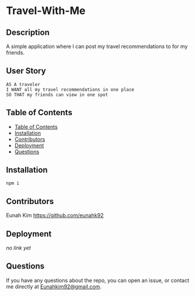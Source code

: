 # Travel-With-Me

## Description 
A simple application where I can post my travel recommendations to for my friends.

## User Story
```
AS A traveler 
I WANT all my travel recommendations in one place 
SO THAT my friends can view in one spot
```
## Table of Contents

  - [Table of Contents](#table-of-contents)
  - [Installation](#installation)
  - [Contributors](#contributors)
  - [Deployment](#deployment)
  - [Questions](#questions)

## Installation
```
npm i
```

## Contributors 
Eunah Kim
https://github.com/eunahk92

## Deployment 
*no link yet*

## Questions
If you have any questions about the repo, you can open an issue, or contact me directly at Eunahkim92@gmail.com.